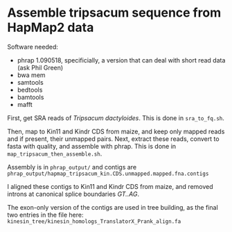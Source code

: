 # Assemble tripsacum sequence from HapMap2 data

Software needed:

- phrap 1.090518, specificially, a version that can deal with short read data (ask Phil Green)
- bwa mem
- samtools
- bedtools
- bamtools
- mafft


First, get SRA reads of *Tripsacum dactyloides*.
This is done in ```sra_to_fq.sh```.


Then, map to Kin11 and Kindr CDS from maize, and keep only mapped reads and if present, their unmapped pairs.
Next, extract these reads, convert to fasta with quality, and assemble with phrap.
This is done in ```map_tripsacum_then_assemble.sh```.

Assembly is in ```phrap_output/``` and contigs are ```phrap_output/hapmap_tripsacum_kin.CDS.unmapped.mapped.fna.contigs```

I aligned these contigs to Kin11 and Kindr CDS from maize, and removed introns at canonical splice boundaries *GT..AG*. 

The exon-only version of the contigs are used in tree building, as the final two entries in the file here: ```kinesin_tree/kinesin_homologs_TranslatorX_Prank_align.fa```
